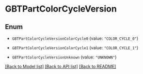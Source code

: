 # GBTPartColorCycleVersion

## Enum


* `GBTPartColorCycleVersionColorCycle0` (value: `"COLOR_CYCLE_0"`)

* `GBTPartColorCycleVersionColorCycle1` (value: `"COLOR_CYCLE_1"`)

* `GBTPartColorCycleVersionUnknown` (value: `"UNKNOWN"`)


[[Back to Model list]](../README.md#documentation-for-models) [[Back to API list]](../README.md#documentation-for-api-endpoints) [[Back to README]](../README.md)


